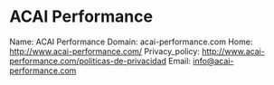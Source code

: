 
# ACAI Performance

Name: ACAI Performance
Domain: acai-performance.com
Home: http://www.acai-performance.com/
Privacy_policy: http://www.acai-performance.com/politicas-de-privacidad
Email: info@acai-performance.com
